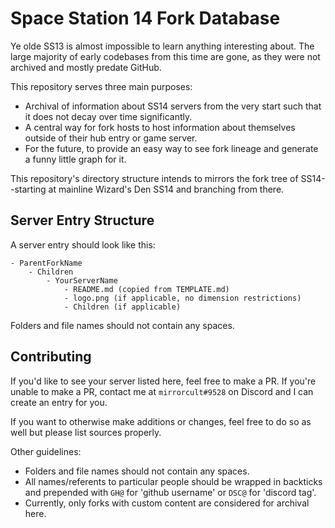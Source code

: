 # Space Station 14 Fork Database

Ye olde SS13 is almost impossible to learn anything interesting about. The large majority of early codebases from this time are gone, as they were not archived and mostly predate GitHub.

This repository serves three main purposes:
- Archival of information about SS14 servers from the very start such that it does not decay over time significantly.
- A central way for fork hosts to host information about themselves outside of their hub entry or game server.
- For the future, to provide an easy way to see fork lineage and generate a funny little graph for it.

This repository's directory structure intends to mirrors the fork tree of SS14--starting at mainline Wizard's Den SS14 and branching from there.

## Server Entry Structure

A server entry should look like this:

```
- ParentForkName
    - Children
        - YourServerName
            - README.md (copied from TEMPLATE.md)
            - logo.png (if applicable, no dimension restrictions)
            - Children (if applicable)
```

Folders and file names should not contain any spaces.

## Contributing

If you'd like to see your server listed here, feel free to make a PR. If you're unable to make a PR, contact me at `mirrorcult#9528` on Discord and I can create an entry for you.

If you want to otherwise make additions or changes, feel free to do so as well but please list sources properly.

Other guidelines:
- Folders and file names should not contain any spaces.
- All names/referents to particular people should be wrapped in backticks and prepended with `GH@` for 'github username' or `DSC@` for 'discord tag'.
- Currently, only forks with custom content are considered for archival here.
